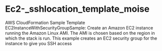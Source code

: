 # Ec2-_sshlocation_template_moise
AWS CloudFormation Sample Template EC2InstanceWithSecurityGroupSample:
  Create an Amazon EC2 instance running the Amazon Linux AMI. The AMI is chosen based
  on the region in which the stack is run. This example creates an EC2 security group
  for the instance to give you SSH access

